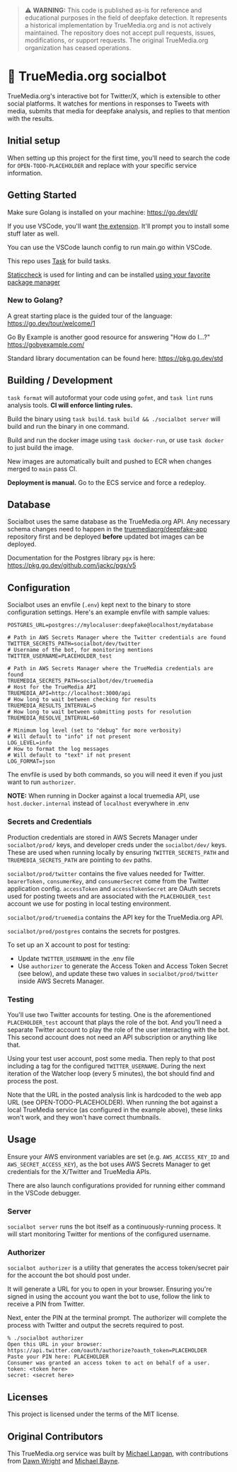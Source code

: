 > ⚠️ **WARNING:**
> This code is published as-is for reference and educational purposes in the field of deepfake detection. It represents a historical implementation by TrueMedia.org and is not actively maintained. The repository does not accept pull requests, issues, modifications, or support requests. The original TrueMedia.org organization has ceased operations.

# 🤖 TrueMedia.org socialbot

TrueMedia.org's interactive bot for Twitter/X, which is extensible to other social platforms. It watches for mentions in responses to Tweets with media, submits that media for deepfake analysis, and replies to that mention with the results.

## Initial setup

When setting up this project for the first time, you'll need to search the code for `OPEN-TODO-PLACEHOLDER` and replace with your specific service information.

## Getting Started

Make sure Golang is installed on your machine: https://go.dev/dl/

If you use VSCode, you'll want [the extension](https://marketplace.visualstudio.com/items?itemName=golang.Go). It'll prompt you to install some stuff later as well.

You can use the VSCode launch config to run main.go within VSCode.

This repo uses [Task](https://taskfile.dev/) for build tasks.

[Staticcheck](https://staticcheck.io) is used for linting and can be installed [using your favorite package manager](https://staticcheck.io/docs/getting-started/#distribution-packages)

### New to Golang?

A great starting place is the guided tour of the language: https://go.dev/tour/welcome/1

Go By Example is another good resource for answering "How do I...?" https://gobyexample.com/

Standard library documentation can be found here: https://pkg.go.dev/std

## Building / Development

`task format` will autoformat your code using `gofmt`, and `task lint` runs analysis tools. **CI will enforce linting rules.**

Build the binary using `task build`. `task build && ./socialbot server` will build and run the binary in one command.

Build and run the docker image using `task docker-run`, or use `task docker` to just build the image.

New images are automatically built and pushed to ECR when changes merged to `main` pass CI.

**Deployment is manual.** Go to the ECS service and force a redeploy.

## Database

Socialbot uses the same database as the TrueMedia.org API. Any necessary schema changes need to happen in the [truemediaorg/deepfake-app](https://github.com/truemediaorg/deepfake-app) repository first and be deployed **before** updated bot images can be deployed.

Documentation for the Postgres library `pgx` is here: https://pkg.go.dev/github.com/jackc/pgx/v5

## Configuration

Socialbot uses an envfile (`.env`) kept next to the binary to store configuration settings. Here's an example envfile with sample values:

```
POSTGRES_URL=postgres://mylocaluser:deepfake@localhost/mydatabase

# Path in AWS Secrets Manager where the Twitter credentials are found
TWITTER_SECRETS_PATH=socialbot/dev/twitter
# Username of the bot, for monitoring mentions
TWITTER_USERNAME=PLACEHOLDER_test

# Path in AWS Secrets Manager where the TrueMedia credentials are found
TRUEMEDIA_SECRETS_PATH=socialbot/dev/truemedia
# Host for the TrueMedia API
TRUEMEDIA_API=http://localhost:3000/api
# How long to wait between checking for results
TRUEMEDIA_RESULTS_INTERVAL=5
# How long to wait between submitting posts for resolution
TRUEMEDIA_RESOLVE_INTERVAL=60

# Minimum log level (set to "debug" for more verbosity)
# Will default to "info" if not present
LOG_LEVEL=info
# How to format the log messages
# Will default to "text" if not present
LOG_FORMAT=json
```

The envfile is used by both commands, so you will need it even if you just want to run `authorizer`.

**NOTE:** When running in Docker against a local truemedia API, use `host.docker.internal` instead of `localhost` everywhere in .env

### Secrets and Credentials

Production credentials are stored in AWS Secrets Manager under `socialbot/prod/` keys, and developer creds under the `socialbot/dev/` keys. These are used when running locally by ensuring `TWITTER_SECRETS_PATH` and `TRUEMEDIA_SECRETS_PATH` are pointing to `dev` paths.

`socialbot/prod/twitter` contains the five values needed for Twitter. `bearerToken,` `consumerKey`, and `consumerSecret` come from the Twitter application config. `accessToken` and `accessTokenSecret` are OAuth secrets used for posting tweets and are associated with the `PLACEHOLDER_test` account we use for posting in local testing environment.

`socialbot/prod/truemedia` contains the API key for the TrueMedia.org API.

`socialbot/prod/postgres` contains the secrets for postgres.

To set up an X account to post for testing:

- Update `TWITTER_USERNAME` in the .env file
- Use `authorizer` to generate the Access Token and Access Token Secret (see below), and update these two values in `socialbot/prod/twitter` inside AWS Secrets Manager.

### Testing

You'll use two Twitter accounts for testing. One is the aforementioned `PLACEHOLDER_test` account that plays the role of the bot. And you'll need a separate Twitter account to play the role of the user interacting with the bot. This second account does not need an API subscription or anything like that.

Using your test user account, post some media. Then reply to that post including a tag for the configured `TWITTER_USERNAME`. During the next iteration of the Watcher loop (every 5 minutes), the bot should find and process the post.

Note that the URL in the posted analysis link is hardcoded to the web app URL (see OPEN-TODO-PLACEHOLDER). When running the bot against a local TrueMedia service (as configured in the example above), these links won't work, and they won't have correct thumbnails.

## Usage

Ensure your AWS environment variables are set (e.g. `AWS_ACCESS_KEY_ID` and `AWS_SECRET_ACCESS_KEY`), as the bot uses AWS Secrets Manager to get credentials for the X/Twitter and TrueMedia APIs.

There are also launch configurations provided for running either command in the VSCode debugger.

### Server

`socialbot server` runs the bot itself as a continuously-running process. It will start monitoring Twitter for mentions of the configured username.

### Authorizer

`socialbot authorizer` is a utility that generates the access token/secret pair for the account the bot should post under.

It will generate a URL for you to open in your browser. Ensuring you're signed in using the account you want the bot to use, follow the link to receive a PIN from Twitter.

Next, enter the PIN at the terminal prompt. The authorizer will complete the process with Twitter and output the secrets required to post.

```
% ./socialbot authorizer
Open this URL in your browser:
https://api.twitter.com/oauth/authorize?oauth_token=PLACEHOLDER
Paste your PIN here: PLACEHOLDER
Consumer was granted an access token to act on behalf of a user.
token: <token here>
secret: <secret here>
```

## Licenses

This project is licensed under the terms of the MIT license.

## Original Contributors

This TrueMedia.org service was built by [Michael Langan](https://github.com/mjlangan), with contributions from [Dawn Wright](https://github.com/DawnWright) and [Michael Bayne](https://github.com/samskivert).
